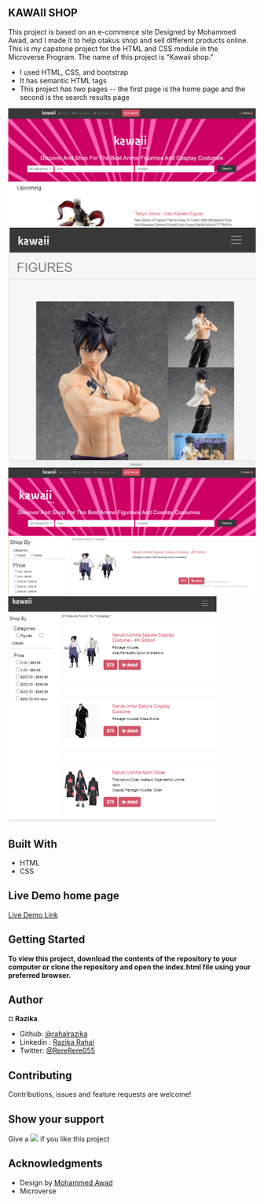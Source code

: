 ## KAWAII SHOP

This project is based on an e-commerce site Designed by Mohammed Awad, and I made it to help otakus shop and sell different products online. This is my capstone project for the HTML and CSS module in the Microverse Program. The name of this project is "Kawaii shop."

- I used HTML, CSS, and bootstrap
- It has semantic HTML tags
- This project has two pages -- the first page is the home page and the second is the search results page

![screenshot](img/screenshot/screenshot.PNG)
![screenshot](img/screenshot/h-mobile.PNG)
![screenshot](img/screenshot/search.PNG)
![screenshot](img/screenshot/smobile.PNG)

## Built With

- HTML
- CSS

## Live Demo home page

[Live Demo Link](https://rawcdn.githack.com/rahalrazika/online-shop/6493a511da1b30ab45332211b50655819d47e3fa/index.html)

## Getting Started

**To view this project, download the contents of the repository to your computer or clone the repository and open the index.html file using your preferred browser.**

## Author

¤ **Razika**

- Github: [@rahalrazika](https://github.com/rahalrazika)
- Linkedin : [Razika Rahal](https://www.linkedin.com/in/razika-rahal-85539bbb/)
- Twitter: [@RereRere055](https://twitter.com/RereRere055)

## Contributing

Contributions, issues and feature requests are welcome!

## Show your support

Give a ![](https://github.githubassets.com/images/icons/emoji/unicode/2b50.png) if you like this project

## Acknowledgments

- Design by [Mohammed Awad](https://www.behance.net/M_Awad)
- Microverse
